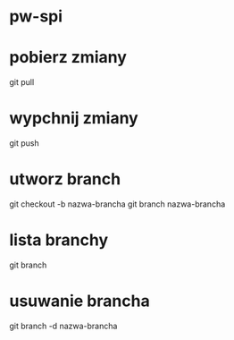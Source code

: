 # pw-spi

# pobierz zmiany
git pull

# wypchnij zmiany
git push

# utworz branch
git checkout -b nazwa-brancha
git branch nazwa-brancha
# lista branchy
git branch

# usuwanie brancha
git branch -d nazwa-brancha

